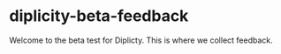 # diplicity-beta-feedback

Welcome to the beta test for Diplicty. This is where we collect feedback. 
